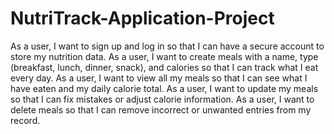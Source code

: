 # NutriTrack-Application-Project

As a user, I want to sign up and log in so that I can have a secure account to store my nutrition data.
As a user, I want to create meals with a name, type (breakfast, lunch, dinner, snack), and calories so that I can track what I eat every day.
As a user, I want to view all my meals so that I can see what I have eaten and my daily calorie total.
As a user, I want to update my meals so that I can fix mistakes or adjust calorie information.
As a user, I want to delete meals so that I can remove incorrect or unwanted entries from my record.
